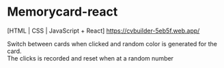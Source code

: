 # Memorycard-react
[HTML | CSS | JavaScript + React]
https://cvbuilder-5eb5f.web.app/

Switch between cards when clicked and random color is generated for the card. 
<br/>
The clicks is recorded and reset when at a random number 
